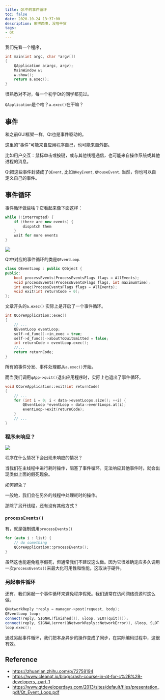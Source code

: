 ```yaml
---
title: Qt中的事件循环
toc: false
date: 2020-10-24 13:37:00
description: 东拼西凑，没啥干货
tags:
- Qt
---
```


我们先看一个程序，

```c++
int main(int argc, char *argv[])
{
    QApplication a(argc, argv);
    MainWindow w;
    w.show();
    return a.exec();
}
```

很熟悉对不对，每一个初学Qt的同学都见过。

`QApplication`是个啥？`a.exec()`在干嘛？

## 事件

和之前GUI框架一样，Qt也是事件驱动的。

这里的“事件”可能来自应用程序自己，也可能来自外部。

比如用户交互：鼠标单击或按键，或与其他线程通信，也可能来自操作系统或其他进程的消息。

Qt把这些事件封装成了`QEvent`, 比如`QKeyEvent`, `QMouseEvent`. 当然，你也可以自定义自己的事件。

## 事件循环

事件循环做些啥？它看起来像下面这样：

```c++
while (!interrupted) {
    if (there are new events) {
        dispatch them
    }
    wait for more events
}
```

![](/images/qt-event-loop-1.jpg)

Qt中对应的事件循环的类是`QEventLoop`.

```c++
class QEventLoop : public QObject {
public:
    bool processEvents(ProcessEventsFlags flags = AllEvents);
    void processEvents(ProcessEventsFlags flags, int maximumTime);
	int exec(ProcessEventsFlags flags = AllEvents);
    void exit(int returnCode = 0);
};
```

文章开头的`a.exec()` 实际上是开启了一个事件循环。

```c++
int QCoreApplication::exec()
{
    // ...
    QEventLoop eventLoop;
    self->d_func()->in_exec = true;
    self->d_func()->aboutToQuitEmitted = false;
    int returnCode = eventLoop.exec();
    //...
    return returnCode;
}
```

所有的事件分发、事件处理都从`a.exec()`开始。

而当我们调用`qApp->quit()`退出应用程序时，实际上也退出了事件循环。

```c++
void QCoreApplication::exit(int returnCode)
{
	// ...
    for (int i = 0; i < data->eventLoops.size(); ++i) {
        QEventLoop *eventLoop = data->eventLoops.at(i);
        eventLoop->exit(returnCode);
    }
    // ...
}
```

### 程序未响应？

![](/images/qt-event-loop-2.png)

程序在什么情况下会出现未响应的情况？

当我们在主线程中进行耗时操作，阻塞了事件循环，无法响应其他事件时，就会出现类似上面的假死现象。

如何避免？

一般地，我们会在另外的线程中处理耗时的操作。

那除了另开线程，还有没有其他方式？

### `processEvents()`

有，就是强制调用`processEvents()`

```c++
for (auto i : list) {
    // do something
    QCoreApplication::processEvents();
}
```

虽然这也能避免程序假死，但通常我们不建议这么做。因为它很难确定应多久调用一次`processEvents()`来最大化可用性和性能，这取决于硬件。

### 另起事件循环

还有，我们另起一个事件循环来避免程序假死。我们通常在访问网络资源时这么做。

```c++
QNetworkReply *reply = manager->post(request, body);
QEventLoop loop;
connect(reply, SIGNAL(finished()), &loop, SLOT(quit()));
connect(reply, SIGNAL(error(QNetworkReply::NetworkError)), &loop, SLOT(quit()));
loop.exec();
```

通过另起事件循环，我们把本身异步的操作变成了同步，在实际编码过程中，这很有效。

## Reference

- https://zhuanlan.zhihu.com/p/72758194
- https://www.cleanqt.io/blog/crash-course-in-qt-for-c%2B%2B-developers,-part-1
- https://www.qtdeveloperdays.com/2013/sites/default/files/presentation_pdf/Qt_Event_Loop.pdf

